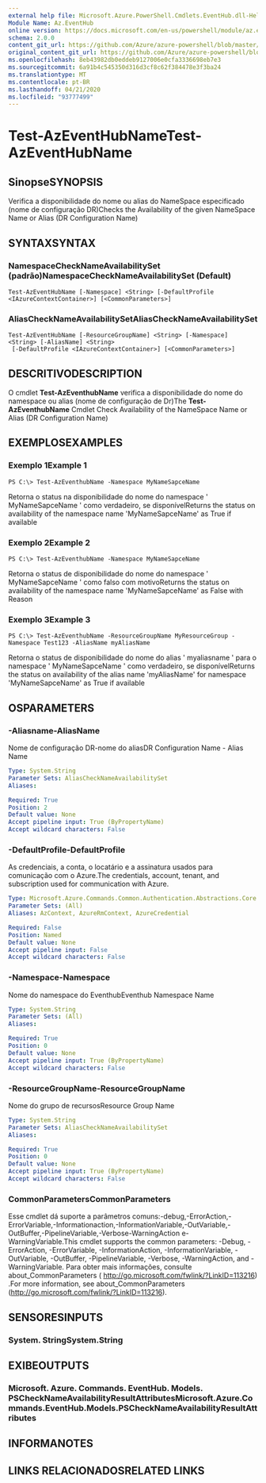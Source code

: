 ```yaml
---
external help file: Microsoft.Azure.PowerShell.Cmdlets.EventHub.dll-Help.xml
Module Name: Az.EventHub
online version: https://docs.microsoft.com/en-us/powershell/module/az.eventhub/test-azeventhubname
schema: 2.0.0
content_git_url: https://github.com/Azure/azure-powershell/blob/master/src/EventHub/EventHub/help/Test-AzEventHubName.md
original_content_git_url: https://github.com/Azure/azure-powershell/blob/master/src/EventHub/EventHub/help/Test-AzEventHubName.md
ms.openlocfilehash: 8eb43982db0eddeb9127006e0cfa3336698eb7e3
ms.sourcegitcommit: 6a91b4c545350d316d3cf8c62f384478e3f3ba24
ms.translationtype: MT
ms.contentlocale: pt-BR
ms.lasthandoff: 04/21/2020
ms.locfileid: "93777499"
---
```

# <span data-ttu-id="4e40f-101">Test-AzEventHubName</span><span class="sxs-lookup"><span data-stu-id="4e40f-101">Test-AzEventHubName</span></span>

## <span data-ttu-id="4e40f-102">Sinopse</span><span class="sxs-lookup"><span data-stu-id="4e40f-102">SYNOPSIS</span></span>
<span data-ttu-id="4e40f-103">Verifica a disponibilidade do nome ou alias do NameSpace especificado (nome de configuração DR)</span><span class="sxs-lookup"><span data-stu-id="4e40f-103">Checks the Availability of the given NameSpace Name or Alias (DR Configuration Name)</span></span>

## <span data-ttu-id="4e40f-104">SYNTAX</span><span class="sxs-lookup"><span data-stu-id="4e40f-104">SYNTAX</span></span>

### <span data-ttu-id="4e40f-105">NamespaceCheckNameAvailabilitySet (padrão)</span><span class="sxs-lookup"><span data-stu-id="4e40f-105">NamespaceCheckNameAvailabilitySet (Default)</span></span>
```
Test-AzEventHubName [-Namespace] <String> [-DefaultProfile <IAzureContextContainer>] [<CommonParameters>]
```

### <span data-ttu-id="4e40f-106">AliasCheckNameAvailabilitySet</span><span class="sxs-lookup"><span data-stu-id="4e40f-106">AliasCheckNameAvailabilitySet</span></span>
```
Test-AzEventHubName [-ResourceGroupName] <String> [-Namespace] <String> [-AliasName] <String>
 [-DefaultProfile <IAzureContextContainer>] [<CommonParameters>]
```

## <span data-ttu-id="4e40f-107">DESCRITIVO</span><span class="sxs-lookup"><span data-stu-id="4e40f-107">DESCRIPTION</span></span>
<span data-ttu-id="4e40f-108">O cmdlet **Test-AzEventhubName** verifica a disponibilidade do nome do namespace ou alias (nome de configuração de Dr)</span><span class="sxs-lookup"><span data-stu-id="4e40f-108">The **Test-AzEventhubName** Cmdlet Check Availability of the NameSpace Name or Alias (DR Configuration Name)</span></span>

## <span data-ttu-id="4e40f-109">EXEMPLOS</span><span class="sxs-lookup"><span data-stu-id="4e40f-109">EXAMPLES</span></span>

### <span data-ttu-id="4e40f-110">Exemplo 1</span><span class="sxs-lookup"><span data-stu-id="4e40f-110">Example 1</span></span>
```
PS C:\> Test-AzEventhubName -Namespace MyNameSapceName
```

<span data-ttu-id="4e40f-111">Retorna o status na disponibilidade do nome do namespace ' MyNameSapceName ' como verdadeiro, se disponível</span><span class="sxs-lookup"><span data-stu-id="4e40f-111">Returns the status on availability of the namespace name 'MyNameSapceName' as True if available</span></span>

### <span data-ttu-id="4e40f-112">Exemplo 2</span><span class="sxs-lookup"><span data-stu-id="4e40f-112">Example 2</span></span>
```
PS C:\> Test-AzEventhubName -Namespace MyNameSapceName
```

<span data-ttu-id="4e40f-113">Retorna o status de disponibilidade do nome do namespace ' MyNameSapceName ' como falso com motivo</span><span class="sxs-lookup"><span data-stu-id="4e40f-113">Returns the status on availability of the namespace name 'MyNameSapceName' as False with Reason</span></span>

### <span data-ttu-id="4e40f-114">Exemplo 3</span><span class="sxs-lookup"><span data-stu-id="4e40f-114">Example 3</span></span>
```
PS C:\> Test-AzEventhubName -ResourceGroupName MyResourceGroup -Namespace Test123 -AliasName myAliasName
```

<span data-ttu-id="4e40f-115">Retorna o status de disponibilidade do nome do alias ' myaliasname ' para o namespace ' MyNameSapceName ' como verdadeiro, se disponível</span><span class="sxs-lookup"><span data-stu-id="4e40f-115">Returns the status on availability of the alias name 'myAliasName' for namespace 'MyNameSapceName' as True if available</span></span>

## <span data-ttu-id="4e40f-116">OS</span><span class="sxs-lookup"><span data-stu-id="4e40f-116">PARAMETERS</span></span>

### <span data-ttu-id="4e40f-117">-Aliasname</span><span class="sxs-lookup"><span data-stu-id="4e40f-117">-AliasName</span></span>
<span data-ttu-id="4e40f-118">Nome de configuração DR-nome do alias</span><span class="sxs-lookup"><span data-stu-id="4e40f-118">DR Configuration Name - Alias Name</span></span>

```yaml
Type: System.String
Parameter Sets: AliasCheckNameAvailabilitySet
Aliases:

Required: True
Position: 2
Default value: None
Accept pipeline input: True (ByPropertyName)
Accept wildcard characters: False
```

### <span data-ttu-id="4e40f-119">-DefaultProfile</span><span class="sxs-lookup"><span data-stu-id="4e40f-119">-DefaultProfile</span></span>
<span data-ttu-id="4e40f-120">As credenciais, a conta, o locatário e a assinatura usados para comunicação com o Azure.</span><span class="sxs-lookup"><span data-stu-id="4e40f-120">The credentials, account, tenant, and subscription used for communication with Azure.</span></span>

```yaml
Type: Microsoft.Azure.Commands.Common.Authentication.Abstractions.Core.IAzureContextContainer
Parameter Sets: (All)
Aliases: AzContext, AzureRmContext, AzureCredential

Required: False
Position: Named
Default value: None
Accept pipeline input: False
Accept wildcard characters: False
```

### <span data-ttu-id="4e40f-121">-Namespace</span><span class="sxs-lookup"><span data-stu-id="4e40f-121">-Namespace</span></span>
<span data-ttu-id="4e40f-122">Nome do namespace do Eventhub</span><span class="sxs-lookup"><span data-stu-id="4e40f-122">Eventhub Namespace Name</span></span>

```yaml
Type: System.String
Parameter Sets: (All)
Aliases:

Required: True
Position: 0
Default value: None
Accept pipeline input: True (ByPropertyName)
Accept wildcard characters: False
```

### <span data-ttu-id="4e40f-123">-ResourceGroupName</span><span class="sxs-lookup"><span data-stu-id="4e40f-123">-ResourceGroupName</span></span>
<span data-ttu-id="4e40f-124">Nome do grupo de recursos</span><span class="sxs-lookup"><span data-stu-id="4e40f-124">Resource Group Name</span></span>

```yaml
Type: System.String
Parameter Sets: AliasCheckNameAvailabilitySet
Aliases:

Required: True
Position: 0
Default value: None
Accept pipeline input: True (ByPropertyName)
Accept wildcard characters: False
```

### <span data-ttu-id="4e40f-125">CommonParameters</span><span class="sxs-lookup"><span data-stu-id="4e40f-125">CommonParameters</span></span>
<span data-ttu-id="4e40f-126">Esse cmdlet dá suporte a parâmetros comuns:-debug,-ErrorAction,-ErrorVariable,-Informationaction,-InformationVariable,-OutVariable,-OutBuffer,-PipelineVariable,-Verbose-WarningAction e-WarningVariable.</span><span class="sxs-lookup"><span data-stu-id="4e40f-126">This cmdlet supports the common parameters: -Debug, -ErrorAction, -ErrorVariable, -InformationAction, -InformationVariable, -OutVariable, -OutBuffer, -PipelineVariable, -Verbose, -WarningAction, and -WarningVariable.</span></span> <span data-ttu-id="4e40f-127">Para obter mais informações, consulte about_CommonParameters ( http://go.microsoft.com/fwlink/?LinkID=113216) .</span><span class="sxs-lookup"><span data-stu-id="4e40f-127">For more information, see about_CommonParameters (http://go.microsoft.com/fwlink/?LinkID=113216).</span></span>

## <span data-ttu-id="4e40f-128">SENSORES</span><span class="sxs-lookup"><span data-stu-id="4e40f-128">INPUTS</span></span>

### <span data-ttu-id="4e40f-129">System. String</span><span class="sxs-lookup"><span data-stu-id="4e40f-129">System.String</span></span>

## <span data-ttu-id="4e40f-130">EXIBE</span><span class="sxs-lookup"><span data-stu-id="4e40f-130">OUTPUTS</span></span>

### <span data-ttu-id="4e40f-131">Microsoft. Azure. Commands. EventHub. Models. PSCheckNameAvailabilityResultAttributes</span><span class="sxs-lookup"><span data-stu-id="4e40f-131">Microsoft.Azure.Commands.EventHub.Models.PSCheckNameAvailabilityResultAttributes</span></span>

## <span data-ttu-id="4e40f-132">INFORMA</span><span class="sxs-lookup"><span data-stu-id="4e40f-132">NOTES</span></span>

## <span data-ttu-id="4e40f-133">LINKS RELACIONADOS</span><span class="sxs-lookup"><span data-stu-id="4e40f-133">RELATED LINKS</span></span>
